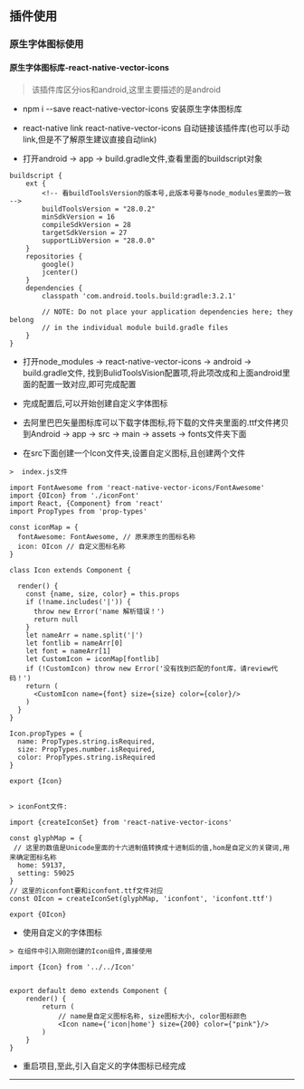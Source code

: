 ## 插件使用

### 原生字体图标使用

#### 原生字体图标库-react-native-vector-icons

> 该插件库区分ios和android,这里主要描述的是android

- npm i --save react-native-vector-icons 安装原生字体图标库

- react-native link react-native-vector-icons   自动链接该插件库(也可以手动link,但是不了解原生建议直接自动link)

- 打开android -> app -> build.gradle文件,查看里面的buildscript对象

```
buildscript {
    ext {
        <!-- 看buildToolsVersion的版本号,此版本号要与node_modules里面的一致 -->
        buildToolsVersion = "28.0.2"
        minSdkVersion = 16
        compileSdkVersion = 28
        targetSdkVersion = 27
        supportLibVersion = "28.0.0"
    }
    repositories {
        google()
        jcenter()
    }
    dependencies {
        classpath 'com.android.tools.build:gradle:3.2.1'

        // NOTE: Do not place your application dependencies here; they belong
        // in the individual module build.gradle files
    }
}
```

- 打开node_modules -> react-native-vector-icons -> android -> build.gradle文件, 找到BulidToolsVision配置项,将此项改成和上面android里面的配置一致对应,即可完成配置

- 完成配置后,可以开始创建自定义字体图标

- 去阿里巴巴矢量图标库可以下载字体图标,将下载的文件夹里面的.ttf文件拷贝到Android -> app -> src -> main -> assets -> fonts文件夹下面

- 在src下面创建一个Icon文件夹,设置自定义图标,且创建两个文件
```
>  index.js文件

import FontAwesome from 'react-native-vector-icons/FontAwesome'
import {OIcon} from './iconFont'
import React, {Component} from 'react'
import PropTypes from 'prop-types'

const iconMap = {
  fontAwesome: FontAwesome, // 原来原生的图标名称
  icon: OIcon // 自定义图标名称
}

class Icon extends Component {

  render() {
    const {name, size, color} = this.props
    if (!name.includes('|')) {
      throw new Error('name 解析错误！')
      return null
    }
    let nameArr = name.split('|')
    let fontlib = nameArr[0]
    let font = nameArr[1]
    let CustomIcon = iconMap[fontlib]
    if (!CustomIcon) throw new Error('没有找到匹配的font库，请review代码！')
    return (
      <CustomIcon name={font} size={size} color={color}/>
    )
  }
}

Icon.propTypes = {
  name: PropTypes.string.isRequired,
  size: PropTypes.number.isRequired,
  color: PropTypes.string.isRequired
}

export {Icon}


> iconFont文件:

import {createIconSet} from 'react-native-vector-icons'

const glyphMap = {
 // 这里的数值是Unicode里面的十六进制值转换成十进制后的值,hom是自定义的关键词,用来确定图标名称
  home: 59137,
  setting: 59025
}
// 这里的iconfont要和iconfont.ttf文件对应
const OIcon = createIconSet(glyphMap, 'iconfont', 'iconfont.ttf')

export {OIcon}

```

- 使用自定义的字体图标

```
> 在组件中引入刚刚创建的Icon组件,直接使用

import {Icon} from '../../Icon'


export default demo extends Component {
    render() {
        return (
            // name是自定义图标名称, size图标大小, color图标颜色
            <Icon name={'icon|home'} size={200} color={"pink"}/>
        )
    }
}

```

- 重启项目,至此,引入自定义的字体图标已经完成

--- 




